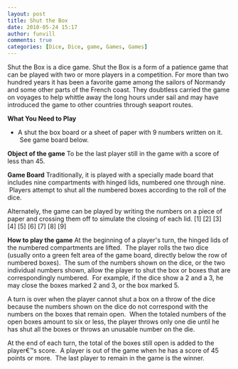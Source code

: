 ```yaml
---
layout: post
title: Shut the Box
date: 2010-05-24 15:17
author: funvill
comments: true
categories: [Dice, Dice, game, Games, Games]
---
```

Shut the Box is a dice game.
Shut the Box is a form of a patience game that can be played with two or more players in a competition.
For more than two hundred years it has been a favorite game among the sailors of Normandy and some other parts of the French coast. They doubtless carried the game on voyages to help whittle away the long hours under sail and may have introduced the game to other countries through seaport routes.

<strong>What You Need to Play</strong>
<ul>
	<li>A shut the box board or a sheet of paper with 9 numbers written on it.  See game board below.</li>
</ul>
<strong>Object of the game</strong>
To be the last player still in the game with a score of less than 45.

<strong>Game Board</strong>
Traditionally, it is played with a specially made board that includes nine compartments with hinged lids, numbered one through nine.  Players attempt to shut all the numbered boxes according to the roll of the dice.

Alternately, the game can be played by writing the numbers on a piece of paper and crossing them off to simulate the closing of each lid.
[1] [2] [3] [4] [5] [6] [7] [8] [9]

<strong>How to play the game</strong>
At the beginning of a player's turn, the hinged lids of the numbered compartments are lifted.  The player rolls the two dice (usually onto a green felt area of the game board, directly below the row of numbered boxes).  The sum of the numbers shown on the dice, or the two individual numbers shown, allow the player to shut the box or boxes that are correspondingly numbered.  For example, if the dice show a 2 and a 3, he may close the boxes marked 2 and 3, or the box marked 5.

A turn is over when the player cannot shut a box on a throw of the dice because the numbers shown on the dice do not correspond with the numbers on the boxes that remain open.  When the totaled numbers of the open boxes amount to six or less, the player throws only one die until he has shut all the boxes or throws an unusable number on the die.

At the end of each turn, the total of the boxes still open is added to the player€™s score.  A player is out of the game when he has a score of 45 points or more.  The last player to remain in the game is the winner.
